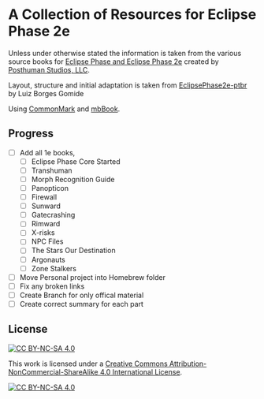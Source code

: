 # A Collection of Resources for Eclipse Phase 2e

Unless under otherwise stated the information is taken from the various source books for [Eclipse Phase and Eclipse Phase 2e](https://eclipsephase.com/) created by [Posthuman Studios, LLC](https://posthumanstudios.com/).

Layout, structure and initial adaptation is taken from [EclipsePhase2e-ptbr](https://github.com/luizbgomide/EclipsePhase2e-ptbr) by Luiz Borges Gomide

Using [CommonMark](https://commonmark.org/) and [mbBook](https://github.com/rust-lang/mdBook).

## Progress
- [ ] Add all 1e books,
    - [ ] Eclipse Phase Core Started
    - [ ] Transhuman
    - [ ] Morph Recognition Guide
    - [ ] Panopticon
    - [ ] Firewall
    - [ ] Sunward
    - [ ] Gatecrashing
    - [ ] Rimward
    - [ ] X-risks
    - [ ] NPC Files
    - [ ] The Stars Our Destination
    - [ ] Argonauts
    - [ ] Zone Stalkers
- [ ] Move Personal project into Homebrew folder 
- [ ] Fix any broken links
- [ ] Create Branch for only offical material
- [ ] Create correct summary for each part
## License

[![CC BY-NC-SA 4.0][cc-by-nc-sa-shield]][cc-by-nc-sa]

This work is licensed under a [Creative Commons Attribution-NonCommercial-ShareAlike 4.0 International License][cc-by-nc-sa].

[![CC BY-NC-SA 4.0][cc-by-nc-sa-image]][cc-by-nc-sa]

[cc-by-nc-sa]: http://creativecommons.org/licenses/by-nc-sa/4.0/
[cc-by-nc-sa-image]: https://licensebuttons.net/l/by-nc-sa/4.0/88x31.png
[cc-by-nc-sa-shield]: https://img.shields.io/badge/License-CC%20BY--NC--SA%204.0-lightgrey.svg
